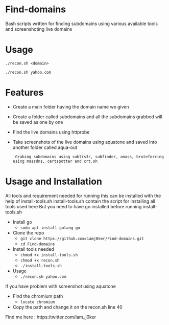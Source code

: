 # Find-domains
Bash scripts written for finding subdomains using various available tools and screenshoting live domains
# Usage
`./recon.sh <domain>`

`./recon.sh yahoo.com`
# Features
- Create a main folder having the domain name we given
- Create a folder called subdomains and all the subdomains grabbed will be saved as one by one
- Find the live domains using httprobe 
- Take screenshots of the live domains using aquatone and saved into another folder called aqua-out

       Grabing subdomains using sublis3r, subfinder, amass, bruteforcing using massdns, certspotter and crt.sh
      
# Usage and Installation
All tools and requirement needed for running this can be installed with the help of install-tools.sh
install-tools.sh contain the script for installing all tools used here
But you need to have go installed before running install-tools.sh
- Install go
    * `sudo apt install golang-go`
- Clone the repo
    * `git clone https://github.com/iamj0ker/Find-domains.git`
    * `cd Find-domains`
- Install tools needed
    * `chmod +x install-tools.sh`
    * `chmod +x recon.sh`
    * `./install-tools.sh`
- Usage
    * `./recon.sh yahoo.com`
    
If you have problem with screenshot using aquatone
- Find the chromium path
    * `locate chromium `
- Copy the path and change it on the recon.sh line 40

Find me here : https:/twitter.com/iam_j0ker
